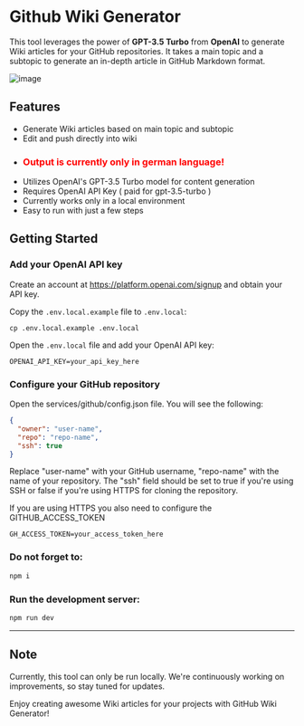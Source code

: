 # Github Wiki Generator

This tool leverages the power of **GPT-3.5 Turbo** from **OpenAI** to generate Wiki articles for your GitHub repositories. It takes a main topic and a subtopic to generate an in-depth article in GitHub Markdown format.

![image](https://github.com/Satttoshi/github-wiki-generator/assets/109807794/92318352-e029-4eb8-9d78-b471dbfde7e6)

## Features

- Generate Wiki articles based on main topic and subtopic
- Edit and push directly into wiki
- ### <span style="color:red">Output is currently only in german language!</span>
- Utilizes OpenAI's GPT-3.5 Turbo model for content generation
- Requires OpenAI API Key ( paid for gpt-3.5-turbo )
- Currently works only in a local environment
- Easy to run with just a few steps

## Getting Started

### Add your OpenAI API key

Create an account at https://platform.openai.com/signup and obtain your API key.

Copy the `.env.local.example` file to `.env.local`:

```shell
cp .env.local.example .env.local
```

Open the `.env.local` file and add your OpenAI API key:

```shell
OPENAI_API_KEY=your_api_key_here
```

### Configure your GitHub repository

Open the services/github/config.json file. You will see the following:

```json
{
  "owner": "user-name",
  "repo": "repo-name",
  "ssh": true
}
```

Replace "user-name" with your GitHub username, "repo-name" with the name of your repository. The "ssh" field should be set to true if you're using SSH or false if you're using HTTPS for cloning the repository.

If you are using HTTPS you also need to configure the GITHUB_ACCESS_TOKEN

```shell
GH_ACCESS_TOKEN=your_access_token_here
```

### Do not forget to:

```bash
npm i
```

### Run the development server:

```bash
npm run dev
```

---

## Note

Currently, this tool can only be run locally. We're continuously working on improvements, so stay tuned for updates.

Enjoy creating awesome Wiki articles for your projects with GitHub Wiki Generator!
